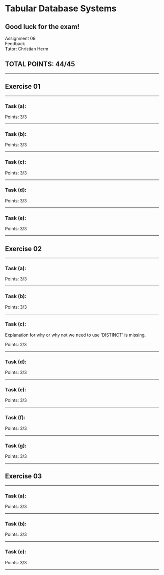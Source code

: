 # Tabular Database Systems
## Good luck for the exam!
Assignment 09 <br>
Feedback <br>
Tutor: Christian Herm
## TOTAL POINTS: 44/45
--------------------------------------------------------------------------------
## Exercise 01
--------------------------------------------------------------------------------
### Task (a):

Points: 3/3

--------------------------------------------------------------------------------
### Task (b):

Points: 3/3

--------------------------------------------------------------------------------
### Task (c):

Points: 3/3

--------------------------------------------------------------------------------
### Task (d):

Points: 3/3

--------------------------------------------------------------------------------
### Task (e):

Points: 3/3

--------------------------------------------------------------------------------
## Exercise 02
--------------------------------------------------------------------------------
### Task (a):

Points: 3/3

--------------------------------------------------------------------------------
### Task (b):

Points: 3/3

--------------------------------------------------------------------------------
### Task (c):
Explanation for why or why not we need to use 'DISTINCT' is missing. <br>

Points: 2/3

--------------------------------------------------------------------------------
### Task (d):

Points: 3/3

--------------------------------------------------------------------------------
### Task (e):

Points: 3/3

--------------------------------------------------------------------------------
### Task (f):

Points: 3/3

--------------------------------------------------------------------------------
### Task (g):

Points: 3/3

--------------------------------------------------------------------------------
## Exercise 03
--------------------------------------------------------------------------------
### Task (a):

Points: 3/3

--------------------------------------------------------------------------------
### Task (b):

Points: 3/3

--------------------------------------------------------------------------------
### Task (c):

Points: 3/3

--------------------------------------------------------------------------------